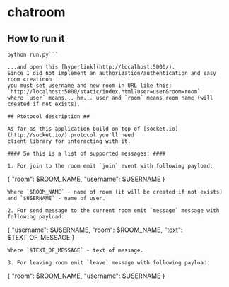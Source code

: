 # chatroom #
## How to run it ##

```in shell:
python run.py```

...and open this [hyperlink](http://localhost:5000/).
Since I did not implement an authorization/authentication and easy room creatinon
you must set username and new room in URL like this: `http://localhost:5000/static/index.html?user=user&room=room`
where `user` means... hm... user and `room` means room name (will created if not exists).

## Ptotocol description ##

As far as this application build on top of [socket.io](http://socket.io/) protocol you'll need
client library for interacting with it.

#### So this is a list of supported messages: ####

1. For join to the room emit `join` event with following payload:

  ```
  {
    "room": $ROOM_NAME,
    "username": $USERNAME
  }
  ```
Where `$ROOM_NAME` - name of room (it will be created if not exists) and `$USERNAME` - name of user.

2. For send message to the current room emit `message` message with following payload:

  ```
  {
    "username": $USERNAME,
    "room": $ROOM_NAME,
    "text": $TEXT_OF_MESSAGE
  }
  ```
Where `$TEXT_OF_MESSAGE` - text of message.

3. For leaving room emit `leave` message with following payload:
  
  ```
  {
    "room": $ROOM_NAME,
    "username": $USERNAME
  }
  ```
